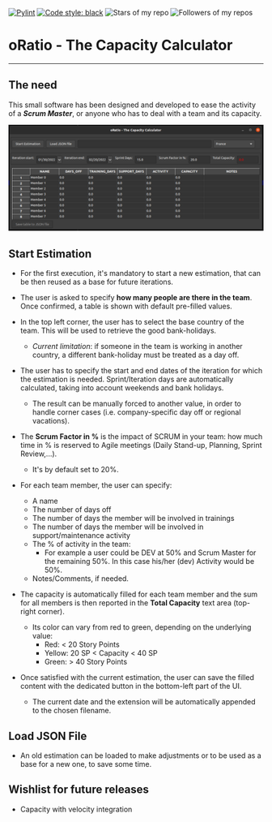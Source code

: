 [![Pylint](https://github.com/disalberto/scrum-capacity/actions/workflows/pylint.yml/badge.svg)](https://github.com/disalberto/scrum-capacity/actions/workflows/pylint.yml)
[![Code style: black](https://img.shields.io/badge/code%20style-black-000000.svg)](https://github.com/psf/black)
![Stars of my repo](https://img.shields.io/github/stars/disalberto/scrum-capacity?style=social)
![Followers of my repos](https://img.shields.io/github/followers/disalberto?style=social)

# oRatio - The Capacity Calculator
***
## The need
This small software has been designed and developed to ease the activity of a ***Scrum Master***,
or anyone who has to deal with a team and its capacity.

<img src="images/Estimation.png" alt="Estimation" width="1000">

## Start Estimation
- For the first execution, it's mandatory to start a new estimation, that can be then reused as a base
for future iterations.

- The user is asked to specify **how many people are there in the team**.
Once confirmed, a table is shown with default pre-filled values.

- In the top left corner, the user has to select the base country of the team.
This will be used to retrieve the good bank-holidays.
  - *Current limitation*: if someone in the team is working in another country, a different bank-holiday
  must be treated as a day off.
- The user has to specify the start and end dates of the iteration for which the estimation is needed.
Sprint/Iteration days are automatically calculated, taking into account weekends and bank holidays.
  - The result can be manually forced to another value,
  in order to handle corner cases (i.e. company-specific day off or regional vacations).
- The **Scrum Factor in %** is the impact of SCRUM in your team: how much time in % is reserved
to Agile meetings (Daily Stand-up, Planning, Sprint Review,...).
  - It's by default set to 20%.
- For each team member, the user can specify:
  - A name
  - The number of days off
  - The number of days the member will be involved in trainings
  - The number of days the member will be involved in support/maintenance activity
  - The % of activity in the team:
    - For example a user could be DEV at 50% and Scrum Master for the remaining 50%.
    In this case his/her (dev) Activity would be 50%.
  - Notes/Comments, if needed.
- The capacity is automatically filled for each team member and the sum for all members is then reported in
the **Total Capacity** text area (top-right corner).
  - Its color can vary from red to green, depending on the underlying value:
    - Red: < 20 Story Points
    - Yellow: 20 SP < Capacity < 40 SP
    - Green: > 40 Story Points
- Once satisfied with the current estimation, the user can save the filled content with the dedicated button
in the bottom-left part of the UI.
  - The current date and the extension will be automatically appended to the chosen filename.

## Load JSON File
- An old estimation can be loaded to make adjustments or to be used as a base for a new one, to save some time.

## Wishlist for future releases
* Capacity with velocity integration

